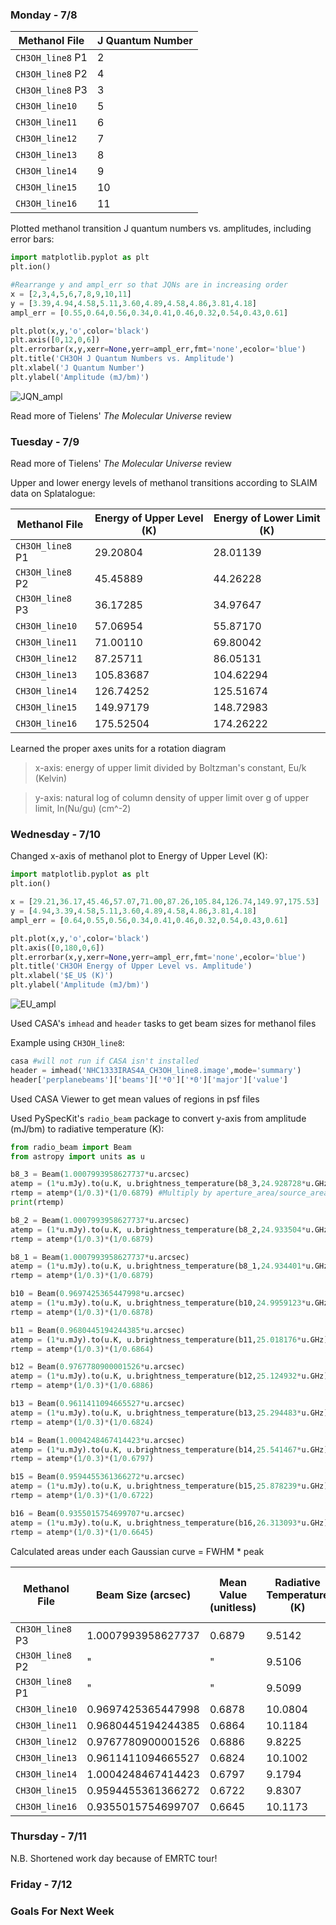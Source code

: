 ### Monday - 7/8

Methanol File | J Quantum Number
---|---
`CH3OH_line8` P1 | 2
`CH3OH_line8` P2 | 4
`CH3OH_line8` P3 | 3
`CH3OH_line10` | 5 
`CH3OH_line11` | 6
`CH3OH_line12` | 7
`CH3OH_line13` | 8
`CH3OH_line14` | 9
`CH3OH_line15` | 10
`CH3OH_line16` | 11

Plotted methanol transition J quantum numbers vs. amplitudes, including error bars:

```python
import matplotlib.pyplot as plt
plt.ion()

#Rearrange y and ampl_err so that JQNs are in increasing order
x = [2,3,4,5,6,7,8,9,10,11]
y = [3.39,4.94,4.58,5.11,3.60,4.89,4.58,4.86,3.81,4.18] 
ampl_err = [0.55,0.64,0.56,0.34,0.41,0.46,0.32,0.54,0.43,0.61]

plt.plot(x,y,'o',color='black') 
plt.axis([0,12,0,6])
plt.errorbar(x,y,xerr=None,yerr=ampl_err,fmt='none',ecolor='blue')
plt.title('CH3OH J Quantum Numbers vs. Amplitude')
plt.xlabel('J Quantum Number')
plt.ylabel('Amplitude (mJ/bm)') 
```

![JQN_ampl](https://user-images.githubusercontent.com/23585856/60921396-9c523b00-a257-11e9-8a5f-5ffae3854f50.png)

Read more of Tielens' *The Molecular Universe* review

### Tuesday - 7/9

Read more of Tielens' *The Molecular Universe* review

Upper and lower energy levels of methanol transitions according to SLAIM data on Splatalogue:

Methanol File | Energy of Upper Level (K) | Energy of Lower Limit (K) 
---|---|---
`CH3OH_line8` P1 | 29.20804 | 28.01139
`CH3OH_line8` P2 | 45.45889 | 44.26228
`CH3OH_line8` P3 | 36.17285 | 34.97647
`CH3OH_line10` | 57.06954 | 55.87170
`CH3OH_line11` | 71.00110 | 69.80042
`CH3OH_line12` | 87.25711 | 86.05131
`CH3OH_line13` | 105.83687 | 104.62294
`CH3OH_line14` | 126.74252 | 125.51674
`CH3OH_line15` | 149.97179 | 148.72983
`CH3OH_line16` | 175.52504 | 174.26222 

Learned the proper axes units for a rotation diagram  
> x-axis: energy of upper limit divided by Boltzman's constant, Eu/k (Kelvin)

> y-axis: natural log of column density of upper limit over g of upper limit, ln(Nu/gu) (cm^-2)

### Wednesday - 7/10

Changed x-axis of methanol plot to Energy of Upper Level (K):

```python
import matplotlib.pyplot as plt
plt.ion()

x = [29.21,36.17,45.46,57.07,71.00,87.26,105.84,126.74,149.97,175.53]
y = [4.94,3.39,4.58,5.11,3.60,4.89,4.58,4.86,3.81,4.18] 
ampl_err = [0.64,0.55,0.56,0.34,0.41,0.46,0.32,0.54,0.43,0.61]

plt.plot(x,y,'o',color='black') 
plt.axis([0,180,0,6])
plt.errorbar(x,y,xerr=None,yerr=ampl_err,fmt='none',ecolor='blue')
plt.title('CH3OH Energy of Upper Level vs. Amplitude')
plt.xlabel('$E_U$ (K)')
plt.ylabel('Amplitude (mJ/bm)')
```

![EU_ampl](https://user-images.githubusercontent.com/23585856/61002076-11884380-a31e-11e9-9320-7b7856128f17.png)

Used CASA's `imhead` and `header` tasks to get beam sizes for methanol files

Example using `CH3OH_line8`:

```python
casa #will not run if CASA isn't installed
header = imhead('NHC1333IRAS4A_CH3OH_line8.image',mode='summary')
header['perplanebeams']['beams']['*0']['*0']['major']['value']
```

Used CASA Viewer to get mean values of regions in psf files 

Used PySpecKit's `radio_beam` package to convert y-axis from amplitude (mJ/bm) to radiative temperature (K):

```python
from radio_beam import Beam
from astropy import units as u

b8_3 = Beam(1.0007993958627737*u.arcsec)
atemp = (1*u.mJy).to(u.K, u.brightness_temperature(b8_3,24.928728*u.GHz)) #Uses rest frequency of transition
rtemp = atemp*(1/0.3)*(1/0.6879) #Multiply by aperture_area/source_area and max_peak/mean_value
print(rtemp)

b8_2 = Beam(1.0007993958627737*u.arcsec)
atemp = (1*u.mJy).to(u.K, u.brightness_temperature(b8_2,24.933504*u.GHz))
rtemp = atemp*(1/0.3)*(1/0.6879)

b8_1 = Beam(1.0007993958627737*u.arcsec)
atemp = (1*u.mJy).to(u.K, u.brightness_temperature(b8_1,24.934401*u.GHz))
rtemp = atemp*(1/0.3)*(1/0.6879)

b10 = Beam(0.9697425365447998*u.arcsec)
atemp = (1*u.mJy).to(u.K, u.brightness_temperature(b10,24.9959123*u.GHz))
rtemp = atemp*(1/0.3)*(1/0.6878)

b11 = Beam(0.9680445194244385*u.arcsec)
atemp = (1*u.mJy).to(u.K, u.brightness_temperature(b11,25.018176*u.GHz))
rtemp = atemp*(1/0.3)*(1/0.6864)

b12 = Beam(0.9767780900001526*u.arcsec)
atemp = (1*u.mJy).to(u.K, u.brightness_temperature(b12,25.124932*u.GHz))
rtemp = atemp*(1/0.3)*(1/0.6886)

b13 = Beam(0.9611411094665527*u.arcsec)
atemp = (1*u.mJy).to(u.K, u.brightness_temperature(b13,25.294483*u.GHz))
rtemp = atemp*(1/0.3)*(1/0.6824)

b14 = Beam(1.0004248467414423*u.arcsec)
atemp = (1*u.mJy).to(u.K, u.brightness_temperature(b14,25.541467*u.GHz))
rtemp = atemp*(1/0.3)*(1/0.6797)

b15 = Beam(0.9594455361366272*u.arcsec)
atemp = (1*u.mJy).to(u.K, u.brightness_temperature(b15,25.878239*u.GHz))
rtemp = atemp*(1/0.3)*(1/0.6722)

b16 = Beam(0.9355015754699707*u.arcsec)
atemp = (1*u.mJy).to(u.K, u.brightness_temperature(b16,26.313093*u.GHz))
rtemp = atemp*(1/0.3)*(1/0.6645) 
```

Calculated areas under each Gaussian curve = FWHM * peak 

Methanol File | Beam Size (arcsec) | Mean Value (unitless) | Radiative Temperature (K) | Area Under Curve (K.km/s)  
---|---|---|---|---
`CH3OH_line8` P3 | 1.0007993958627737 | 0.6879 | 9.5142 | 7.6114 
`CH3OH_line8` P2 | " | " | 9.5106 | 7.3231 
`CH3OH_line8` P1 | " | " | 9.5099 | 7.6079
`CH3OH_line10` | 0.9697425365447998 | 0.6878 | 10.0804 | 6.4616
`CH3OH_line11` | 0.9680445194244385 | 0.6864 | 10.1184 | 9.3090 
`CH3OH_line12` | 0.9767780900001526 | 0.6886 | 9.8225 | 7.1705
`CH3OH_line13` | 0.9611411094665527 | 0.6824 | 10.1002 | 8.5649
`CH3OH_line14` | 1.0004248467414423 | 0.6797 | 9.1794 | 7.8943 
`CH3OH_line15` | 0.9594455361366272 | 0.6722 | 9.8307 | 9.0442
`CH3OH_line16` | 0.9355015754699707 | 0.6645 | 10.1173 | 5.575

### Thursday - 7/11

N.B. Shortened work day because of EMRTC tour!

### Friday - 7/12

### Goals For Next Week
